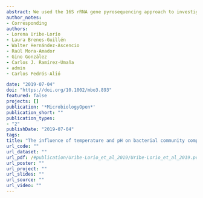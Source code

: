 ```yaml
---
abstract: We used the 16S rRNA gene pyrosequencing approach to investigate the microbial diversity and community composition in several Costa Rican hot springs alongside the latitudinal axis of the country, with a range of temperatures (37–63°C), pH (6–7.5) and other geochemical conditions. A principal component analyses of the physicochemical parameters showed the samples were separated into three geochemically distinct habitats associated with the location (North, Central, and South). Cyanobacteria and Chloroflexi comprised 93% of the classified community, the former being the most abundant phylum in all samples except for Rocas Calientes 1, (63°C, pH 6), where Chloroflexi and Deinococcus-Thermus represented 84% of the OTUs. Chloroflexi were more abundant as temperature increased. Proteobacteria, Bacteriodetes and Deinococcus-Thermus comprised 5% of the OTUs represented. Other Phyla were present in very small percentages (<1%). A LINKTREE analysis showed that the community structure of the mats was shaped primarily by pH, separating samples with pH > 6.6 from samples with pH < 6.4. Thus, both pH and temperature were relevant for community composition even within the moderate ranges of variables studied. These results provide a basis for an understanding of the physicochemical influences in moderately thermophilic microbial mats.
author_notes:
- Corresponding
authors:
- Lorena Uribe‐Lorío
- Laura Brenes‐Guillén
- Walter Hernández‐Ascencio
- Raúl Mora‐Amador
- Gino González
- Carlos J. Ramírez‐Umaña
- admin
- Carlos Pedrós‐Alió

date: "2019-07-04"
doi: "https://doi.org/10.1002/mbo3.893"
featured: false
projects: []
publication: '*MicrobiologyOpen*'
publication_short: ""
publication_types:
- "2"
publishDate: "2019-07-04"
tags:
title: "The influence of temperature and pH on bacterial community composition of microbial mats in hot springs from Costa Rica"
url_code: ""
url_dataset: ""
url_pdf: /#publication/Uribe-Lorio_et_al_2019/Uribe-Lorio_et_al_2019.pdf
url_poster: ""
url_project: ""
url_slides: ""
url_source: ""
url_video: ""
---
```


